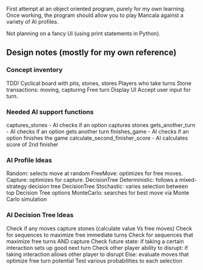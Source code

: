 First attempt at an object oriented program, purely for my own learning. Once working, the program should allow you to play Mancala against a variety of AI profiles.

Not planning on a fancy UI (using print statements in Python).

## Design notes (mostly for my own reference)

### Concept inventory
TDD!
Cyclical board with pits, stones, stores
Players who take turns
Stone transactions: moving, capturing
Free turn
Display UI
Accept user input for turn.

### Needed AI support functions
captures_stones - AI checks if an option captures stones
gets_another_turn - AI checks if an option gets another turn
finishes_game - AI checks if an option finishes the game
calculate_second_finisher_score - AI calculates score of 2nd finisher

### AI Profile Ideas
Random: selects move at random
FreeMove: optimizes for free moves.
Capture: optimizes for capture.
DecisionTree Deterministic: follows a mixed-strategy decision tree
DecisionTree Stochastic: varies selection between top Decision Tree options
MonteCarlo: searches for best move via Monte Carlo simulation

### AI Decision Tree Ideas
Check if any moves capture stones (calculate value Vs free moves)
Check for sequences to maximize free immediate turns
Check for sequences that maximize free turns AND capture
Check future state: if taking a certain interaction sets up good next turn
Check other player ability to disrupt: if taking interaction allows other player to disrupt
Else: evaluate moves that optimize free turn potential
Test various probabilities to each selection